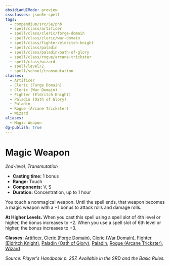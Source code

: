 ```yaml
---
obsidianUIMode: preview
cssclasses: json5e-spell
tags:
  - compendium/src/5e/phb
  - spell/class/artificer
  - spell/class/cleric/forge-domain
  - spell/class/cleric/war-domain
  - spell/class/fighter/eldritch-knight
  - spell/class/paladin
  - spell/class/paladin/oath-of-glory
  - spell/class/rogue/arcane-trickster
  - spell/class/wizard
  - spell/level/2
  - spell/school/transmutation
classes:
  - Artificer
  - Cleric (Forge Domain)
  - Cleric (War Domain)
  - Fighter (Eldritch Knight)
  - Paladin (Oath of Glory)
  - Paladin
  - Rogue (Arcane Trickster)
  - Wizard
aliases:
  - Magic Weapon
dg-publish: true
---
```

# Magic Weapon
*2nd-level, Transmutation*  

- **Casting time:** 1 bonus
- **Range:** Touch
- **Components:** V, S
- **Duration:** Concentration, up to 1 hour

You touch a nonmagical weapon. Until the spell ends, that weapon becomes a magic weapon with a +1 bonus to attack rolls and damage rolls.

**At Higher Levels.** When you cast this spell using a spell slot of 4th level or higher, the bonus increases to +2. When you use a spell slot of 6th level or higher, the bonus increases to +3.

**Classes**: [Artificer](/Admin/CLI/classes/artificer-tce.md), [Cleric (Forge Domain)](/Admin/CLI/classes/cleric-forge-domain-xge.md), [Cleric (War Domain)](/Admin/CLI/classes/cleric-war-domain.md), [Fighter (Eldritch Knight)](/Admin/CLI/classes/fighter-eldritch-knight.md), [Paladin (Oath of Glory)](/Admin/CLI/classes/paladin-oath-of-glory-tce.md), [Paladin](/Admin/CLI/classes/paladin.md), [Rogue (Arcane Trickster)](/Admin/CLI/classes/rogue-arcane-trickster.md), [Wizard](/Admin/CLI/classes/wizard.md)

*Source: Player's Handbook p. 257. Available in the SRD and the Basic Rules.*